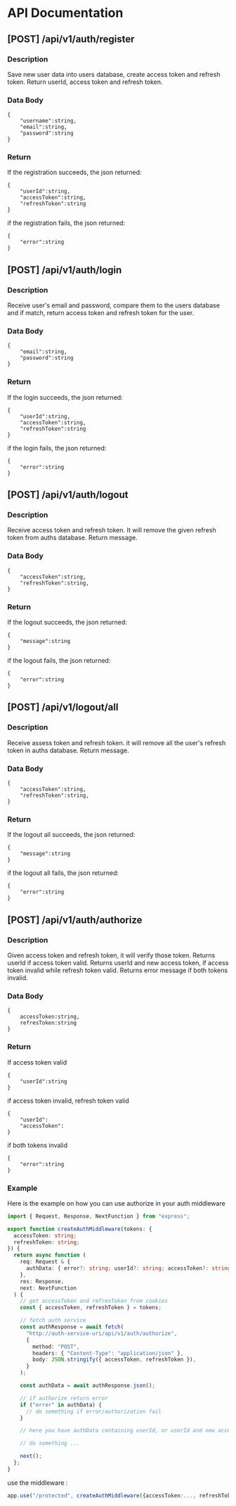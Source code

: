 # API Documentation

## [POST] /api/v1/auth/register

### Description

Save new user data into users database, create access token and refresh token. Return userId, access token and refresh token.

### Data Body

```
{
    "username":string,
    "email":string,
    "password":string
}
```

### Return

If the registration succeeds, the json returned:

```
{
    "userId":string,
    "accessToken":string,
    "refreshToken":string
}
```

if the registration fails, the json returned:

```
{
    "error":string
}
```

## [POST] /api/v1/auth/login

### Description

Receive user's email and password, compare them to the users database and if match, return access token and refresh token for the user.

### Data Body

```
{
    "email":string,
    "password":string
}
```

### Return

If the login succeeds, the json returned:

```
{
    "userId":string,
    "accessToken":string,
    "refreshToken":string
}
```

if the login fails, the json returned:

```
{
    "error":string
}
```

## [POST] /api/v1/auth/logout

### Description

Receive access token and refresh token. It will remove the given refresh token from auths database. Return message.

### Data Body

```
{
    "accessToken":string,
    "refreshToken":string,
}
```

### Return

If the logout succeeds, the json returned:

```
{
    "message":string
}
```

if the logout fails, the json returned:

```
{
    "error":string
}
```

## [POST] /api/v1/logout/all

### Description

Receive assess token and refresh token. it will remove all the user's refresh token in auths database. Return message.

### Data Body

```
{
    "accessToken":string,
    "refreshToken":string,
}
```

### Return

If the logout all succeeds, the json returned:

```
{
    "message":string
}
```

if the logout all fails, the json returned:

```
{
    "error":string
}
```

## [POST] /api/v1/auth/authorize

### Description

Given access token and refresh token, it will verify those token. Returns userId if access token valid. Returns userId and new access token, if access token invalid while refresh token valid. Returns error message if both tokens invalid.

### Data Body

```
{
    accessToken:string,
    refresToken:string
}
```

### Return

If access token valid

```
{
    "userId":string
}
```

if access token invalid, refresh token valid

```
{
    "userId":
    "accessToken":
}
```

if both tokens invalid

```
{
    "error":string
}
```

### Example

Here is the example on how you can use authorize in your auth middleware

```typescript
import { Request, Response, NextFunction } from "express";

export function createAuthMiddleware(tokens: {
  accessToken: string;
  refreshToken: string;
}) {
  return async function (
    req: Request & {
      authData: { error?: string; userId?: string; accessToken?: string };
    },
    res: Response,
    next: NextFunction
  ) {
    // get accessToken and refresToken from cookies
    const { accessToken, refreshToken } = tokens;

    // fetch auth service
    const authResponse = await fetch(
      "http://auth-service-uri/api/v1/auth/authorize",
      {
        method: "POST",
        headers: { "Content-Type": "application/json" },
        body: JSON.stringify({ accessToken, refreshToken }),
      }
    );

    const authData = await authResponse.json();

    // if authorize return error
    if ("error" in authData) {
      // do something if error/authorization fail
    }

    // here you have authData containing userId, or userId and new accessToken if accessToken used before is invalid but the refreshToken valid

    // do something ...

    next();
  };
}
```

use the middleware :

```typescript
app.use("/protected", createAuthMiddleware({accessToken:..., refreshToken:...}))
```
